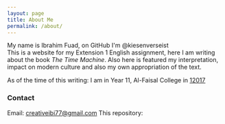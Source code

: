 ```yaml
---
layout: page
title: About Me
permalink: /about/
---
```


My name is Ibrahim Fuad, on GitHub I'm @kiesenverseist  
This is a website for my Extension 1 English assignment, here I am writing about the book *The Time Machine*. Also here is featured my interpretation, impact on modern culture and also my own appropriation of the text.

As of the time of this writing: I am in Year 11, Al-Faisal College in [12017](https://www.youtube.com/watch?v=czgOWmtGVGs)

### Contact
Email: creativeibi77@gmail.com
This repository: 
